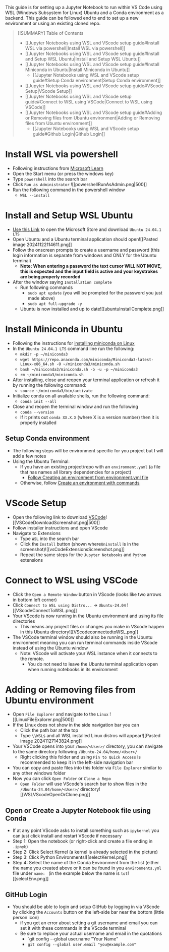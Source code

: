 This guide is for setting up a Jupyter Notebook to run within VS Code using WSL (Windows Subsystem for Linux) Ubuntu and a Conda environment as a backend. This guide can be followed end to end to set up a new environment or using an existing cloned repo.

>[!SUMMARY] Table of Contents
>- [[Jupyter Notebooks using WSL and VScode setup guide#Install WSL via powershell|Install WSL via powershell]]
>- [[Jupyter Notebooks using WSL and VScode setup guide#Install and Setup WSL Ubuntu|Install and Setup WSL Ubuntu]]
>- [[Jupyter Notebooks using WSL and VScode setup guide#Install Miniconda in Ubuntu|Install Miniconda in Ubuntu]]
>    - [[Jupyter Notebooks using WSL and VScode setup guide#Setup Conda environment|Setup Conda environment]]
>- [[Jupyter Notebooks using WSL and VScode setup guide#VScode Setup|VScode Setup]]
>- [[Jupyter Notebooks using WSL and VScode setup guide#Connect to WSL using VSCode|Connect to WSL using VSCode]]
>- [[Jupyter Notebooks using WSL and VScode setup guide#Adding or Removing files from Ubuntu environment|Adding or Removing files from Ubuntu environment]]
>    - [[Jupyter Notebooks using WSL and VScode setup guide#Github Login|Github Login]]

# Install WSL via powershell
- Following instructions from [Microsoft Learn](https://learn.microsoft.com/en-us/windows/wsl/install)
- Open the Start menu (or press the windows key)
- Type `powershell` into the search bar
- Click `Run as Administrator` ![[powershellRunAsAdmin.png|500]]
- Run the following command in the powershell window
	- `WSL --install`


# Install and Setup WSL Ubuntu
- [Use this Link](https://www.microsoft.com/store/productId/9NZ3KLHXDJP5?ocid=pdpshare) to open the Microsoft Store and download `Ubuntu 24.04.1 LTS` 
- Open Ubuntu and a Ubuntu terminal application should open![[Pasted image 20241122114611.png]]
- Follow the onscreen prompts to create a username and password (this login information is separate from windows and ONLY for the Ubuntu terminal)
	- **Note: When entering a password the text cursor WILL NOT MOVE, this is expected and the input field is active and your keystrokes are being properly recorded**
- After the window saying `Installation complete`
	- Run following commands
		- `sudo apt update` (you will be prompted for the password you just made above)
		- `sudo apt full-upgrade -y`
	- Ubuntu is now installed and up to date![[ubuntuInstallComplete.png]]
# Install Miniconda in Ubuntu
- Following the instructions for [installing miniconda on Linux](https://docs.anaconda.com/miniconda/install/#quick-command-line-install) 
- In the `Ubuntu 24.04.1 LTS` command line run the following:
	- `mkdir -p ~/miniconda3`
	- `wget https://repo.anaconda.com/miniconda/Miniconda3-latest-Linux-x86_64.sh -O ~/miniconda3/miniconda.sh`
	- `bash ~/miniconda3/miniconda.sh -b -u -p ~/miniconda3`
	- `rm ~/miniconda3/miniconda.sh`
- After installing, close and reopen your terminal application or refresh it by running the following command:
	- `source ~/miniconda3/bin/activate`
- Initialize conda on all available shells, run the following command:
	- `conda init --all`
- Close and reopen the terminal window and run the following
	- `conda --version`
	- If it prints out `conda XX.X.X` (where X is a version number) then it is properly installed
## Setup Conda environment
- The following steps will be environment specific for you project but I will add a few notes 
- Using the Ubuntu Terminal:
	- If you have an existing project/repo with an `environment.yaml` (a file that has names all library dependencies for a project)
		- [Follow Creating an environment from environment.yml file](https://docs.conda.io/projects/conda/en/latest/user-guide/tasks/manage-environments.html#creating-an-environment-from-an-environment-yml-file)
	- Otherwise, follow [Create an environment with commands](https://docs.conda.io/projects/conda/en/latest/user-guide/tasks/manage-environments.html#creating-an-environment-with-commands)

# VScode Setup
- Open the following link to download [VSCode](https://code.visualstudio.com/download)![[VSCodeDownloadScreenshot.png|500]]
- Follow installer instructions and open VScode
- Navigate to Extensions
	- Type `WSL` into the search bar
	- Click the `Install` button (shown where`Uninstall` is in the screenshot)![[vsCodeExtensionsScreenshot.png]]
	- Repeat the same steps for the `Jupyter Notebooks` and `Python` extensions


# Connect to WSL using VSCode
- Click the `Open a Remote Window` button in VScode (looks like two arrows in bottom left corner)
- Click `Connect to WSL using Distro...` -> `Ubuntu-24.04` ![[VScodeConnectToWSL.png]]
- Your VScode is now running in the Ubuntu environment and using its file directories
	- This means any project files or changes you make in VScode happen in this Ubuntu directory![[VScodeconnectedtoWSL.png]]
- The VSCode terminal window should also be running in the Ubuntu environment meaning you can run terminal commands inside VScode instead of using the Ubuntu window
	- Note: VScode will activate your WSL instance when it connects to the remote. 
		- You do not need to leave the Ubuntu terminal application open when running notebooks in its environment

# Adding or Removing files from Ubuntu environment
- Open `File Explorer` and navigate to the `Linux` ![[LinuxFileExplorer.png|500]]
- If the Linux does not show in the side navigation bar you can 
	- Click the path bar at the top 
	- Type `\\WSL$` and all WSL installed Linux distros will appear![[Pasted image 20241127143824.png]]
- Your VSCode opens into your `/home/<User>/` directory, you can navigate to the same directory following `/Ubuntu-24.04/home/<User>/`
	- Right clicking this folder and using `Pin to Quick Access` is recommended to keep it in the left-side navigation bar
- You can copy and paste files into this folder via `File Explorer` similar to any other windows folder
- Now you can click `Open Folder` or `Clone a Repo`
	- `Open Folder` will use VScode's search bar to show files in the `/Ubuntu-24.04/home/<User>/` directory![[WSLVScodeOpenOrClone.png]]
## Open or Create a Jupyter Notebook file using Conda 
- If at any point VScode asks to install something such as `ipykernel` you can just click install and restart VScode if necessary	
- Step 1: Open the notebook (or right-click and create a file ending in `.ipnyb`)
- Step 2: Click Select Kernel (a kernel is already selected in the picture)
- Step 3: Click Python Environments![[selectKernel.png]]
- Step 4: Select the name of the Conda Environment from the list (either the name you created above or it can be found in you `environments.yml` file under `name: ` (in the example below the name is `tot`![[selectEnv.png]]
## GitHub Login
- You should be able to login and setup GitHub by logging in via VScode by clicking the `Accounts` button on the left-side bar near the bottom (little person icon)
	- if you get an error about setting a git username and email you can set it with these commands in the VScode terminal
	- Be sure to replace your actual username and email in the quotations
		- `git config --global user.name "Your Name"
		- `git config --global user.email "you@example.com"`